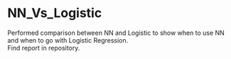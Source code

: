 # NN_Vs_Logistic
Performed comparison between NN and Logistic to show when to use NN and when to go with Logistic Regression.
<br>Find report in repository.